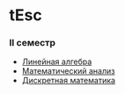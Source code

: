 # tEsc

### II семестр

- [Линейная алгебра](https://isagila.github.io/tesc/02/LA.pdf)
- [Математический анализ](https://isagila.github.io/tesc/02/MA.pdf)
- [Дискретная математика](https://isagila.github.io/tesc/02/DM.pdf)
